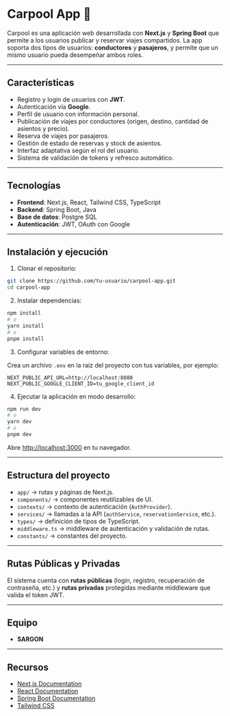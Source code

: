 # Carpool App 🚗

Carpool es una aplicación web desarrollada con **Next.js** y **Spring Boot** que permite a los usuarios publicar y reservar viajes compartidos. La app soporta dos tipos de usuarios: **conductores** y **pasajeros**, y permite que un mismo usuario pueda desempeñar ambos roles.

---

## Características

* Registro y login de usuarios con **JWT**.
* Autenticación vía **Google**.
* Perfil de usuario con información personal.
* Publicación de viajes por conductores (origen, destino, cantidad de asientos y precio).
* Reserva de viajes por pasajeros.
* Gestión de estado de reservas y stock de asientos.
* Interfaz adaptativa según el rol del usuario.
* Sistema de validación de tokens y refresco automático.

---

## Tecnologías

* **Frontend**: Next.js, React, Tailwind CSS, TypeScript
* **Backend**: Spring Boot, Java
* **Base de datos**: Postgre SQL
* **Autenticación**: JWT, OAuth con Google

---

## Instalación y ejecución

1. Clonar el repositorio:

```bash
git clone https://github.com/tu-usuario/carpool-app.git
cd carpool-app
```

2. Instalar dependencias:

```bash
npm install
# o
yarn install
# o
pnpm install
```

3. Configurar variables de entorno:

Crea un archivo `.env` en la raíz del proyecto con tus variables, por ejemplo:

```
NEXT_PUBLIC_API_URL=http://localhost:8080
NEXT_PUBLIC_GOOGLE_CLIENT_ID=tu_google_client_id
```

4. Ejecutar la aplicación en modo desarrollo:

```bash
npm run dev
# o
yarn dev
# o
pnpm dev
```

Abre [http://localhost:3000](http://localhost:3000) en tu navegador.

---

## Estructura del proyecto

* `app/` → rutas y páginas de Next.js.
* `components/` → componentes reutilizables de UI.
* `contexts/` → contexto de autenticación (`AuthProvider`).
* `services/` → llamadas a la API (`authService`, `reservationService`, etc.).
* `types/` → definición de tipos de TypeScript.
* `middleware.ts` → middleware de autenticación y validación de rutas.
* `constants/` → constantes del proyecto.

---

## Rutas Públicas y Privadas

El sistema cuenta con **rutas públicas** (login, registro, recuperación de contraseña, etc.) y **rutas privadas** protegidas mediante middleware que valida el token JWT.

---

## Equipo

* **SARGON** 

---

## Recursos

* [Next.js Documentation](https://nextjs.org/docs)
* [React Documentation](https://reactjs.org/docs/getting-started.html)
* [Spring Boot Documentation](https://spring.io/projects/spring-boot)
* [Tailwind CSS](https://tailwindcss.com/docs)

